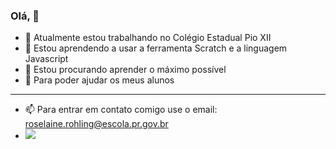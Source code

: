 ### Olá, 👋
- 🔭 Atualmente estou trabalhando no Colégio Estadual Pio XII
- 🌱 Estou aprendendo a usar a ferramenta Scratch e a linguagem Javascript
- 👯 Estou procurando aprender o máximo possível
- 🤔 Para poder ajudar os meus alunos
___
- 📫 Para entrar em contato comigo use o email: roselaine.rohling@escola.pr.gov.br
- <a href="https://instagram.com/roselaine.zils" target="_blank"><img src="https://img.shields.io/badge/-Instagram-%23E4405F?style=for-the-badge&logo=instagram&logoColor=white" target="_blank"></a>
